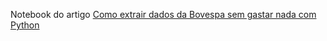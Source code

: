 Notebook do artigo [Como extrair dados da Bovespa sem gastar nada com Python](https://medium.com/@rodrigobercinimartins/como-extrair-dados-da-bovespa-sem-gastar-nada-com-python-14a03454a720)
